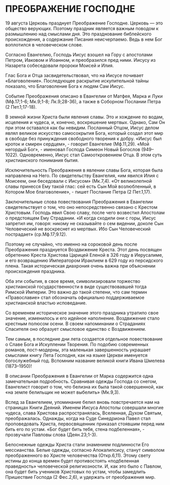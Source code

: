 # ПРЕОБРАЖЕНИЕ ГОСПОДНЕ

19 августа Церковь празднует Преображение Господне. Церковь — это общество верующих. Поэтому праздник является важным поводом к размышлению над смыслами дня. Это празднование библейского происхождения, а содержание Писания неисчерпаемо. Ведь в нем Бог воплотился в человеческом слове.

Согласно Евангелию, Господь Иисус взошел на Гору с апостолами Петром, Иаковом и Иоанном, и преобразился пред ними. Иисусу из Назарета собеседовали пророки Моисей и Илия.

Глас Бога и Отца засвидетельствовал, что на Иисусе почивает «Благоволение». Последующее раскрытие искупительной тайны показало, что Благоволение Бога к людям Сам Иисус.

Событие Преображения описано в Евангелии от Матфея, Марка и Луки (Мф.17;1-6; Мк.9;1-8; Лк.9;28-36), а также в Соборном Послании Петра (2 Пет.1;17-18).

В земной жизни Христа были явления славы. Это и хождение по водам, исцеления и чудеса, и, конечно, воскрешение мертвых. Однако, Сам Он при этом оставался как бы невидим. Посланный Отцом, Иисус делом являл великое искусство самосокрытия Бога, который создал этот мир в свободе без принуждения свободного творения к добру. «Иисус был кроток и смирен сердцем», - говорит Евангелие (Мф.11,29). «Мой негордый Бог», - именовал Господа Симеон Новый Богослов (949–1022). Одновременно, Иисус стал Самооткровением Отца. В этом суть христианского понимания бытия.

Исключительность Преображения в явлении славы Бога, которая была направлена на Него. По свидетельству Евангелия, «им явился Илия с Моисеем, они беседовали с Иисусом» (Мк.7,4). «От великолепной славы принесся Ему такой глас: сей есть Сын Мой возлюбленный, в Котором Мое благоволение», - пишет Послание Петра (2 Пет.1,17).

Заключительные слова повествования Преображения в Евангелии свидетельствует о том, что оно непосредственно связано с Крестом Христовым. Господь явил Свою славу, после чего возвестил Апостолам о предстоящем Ему Страдании. «И когда сходили они с горы, Иисус запретил им, говоря: никому не сказывайте о сем видении, доколе Сын Человеческий не воскреснет из мертвых. Ибо Сын Человеческий пострадает» (ср.Мф.17;9.12).

Поэтому не случайно, что именно на сороковой день после Преображения празднуется Воздвижение Креста. Этот день посвящен обретению Креста Христова Царицей Еленой в 326 году в Иерусалиме, и его возвращению Императором Ираклием в 629 году из персидского плена. Такая историческая диахрония очень важна при объяснении происхождения праздника.

Оба эти события, в свое время, символизировали торжество христианской государственности в виде существовавшей тогда Римской Империи. Это важно до такой степени, что сам термин «Православие» стал обозначать официально поддерживаемое христианской властью исповедание.

Со временем историческое значение этого праздника утратило свое значение, изменилось и его идейное наполнение. Воздвижение стало крестным полюсом осени. В своем напоминании о Страданиях Спасителя оно образует смысловое единство с Воздвижением.

Тем самым, в последние дни лета создается отдельное повествование о Славе Бога и Искуплении Творения. По подобию современных романов, пост-модерны, эта маленькая завершенность украшает смыслами книгу Лета Господня, как на языке Церкви именуется богослужебный год. Вспомним название великой книги Ивана Шмелева (1873–1950)!

В описании Преображения в Евангелии от Марка содержится одна замечательная подробность. Сравнивая одежды Господа со снегом, Евангелист говорит о том, что белизна их была такой совершенной, как «на земле белильщик не может выбелить» (Мк.9,3).

Вслед за Евангелием, упоминание белил вновь повстречается нам на страницах Книги Деяний. Именем Иисуса Апостолы совершали многие чудеса, слава Христова распространялась, Вселенная, Духом Святым, преображалась. Однажды, когда на Суде Синедриона Павел стал проповедовать Христа, первосвященник приказал стоявшим перед ним бить его по устам. «Бог будет бить тебя, стена подбеленная», - прозвучали Павловы слова (Деян.23;1-3).

Белоснежные одежды Христа стали знамением подлинности Его мессианства. Белые одежды, согласно Апокалипсису, станут символом преображенного во Христе человечества (Откр.6,11). Этому свету истины до конца времен будет противостоять «подбеленная праведность» человеческой религиозности. И, как это было с Павлом, она будет бить учеников Христовых по устам, чтобы замедлить Пришествие Господа (2 Фес.2,6), и удержать от преображения мир.
